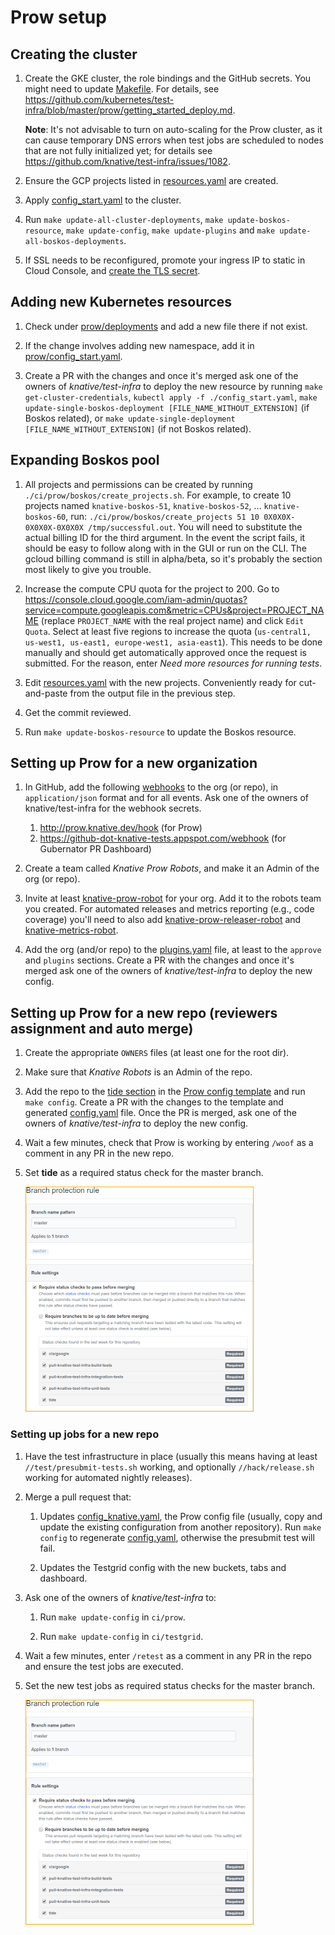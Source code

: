 # Prow setup

## Creating the cluster

1. Create the GKE cluster, the role bindings and the GitHub secrets. You might
   need to update [Makefile](./prow/Makefile). For details, see
   <https://github.com/kubernetes/test-infra/blob/master/prow/getting_started_deploy.md>.

   **Note**: It's not advisable to turn on auto-scaling for the Prow cluster, as
   it can cause temporary DNS errors when test jobs are scheduled to nodes that
   are not fully initialized yet; for details see
   https://github.com/knative/test-infra/issues/1082.

1. Ensure the GCP projects listed in
   [resources.yaml](./prow/boskos_resources.yaml) are created.

1. Apply [config_start.yaml](./prow/config_start.yaml) to the cluster.

1. Run `make update-all-cluster-deployments`, `make update-boskos-resource`,
   `make update-config`, `make update-plugins` and
   `make update-all-boskos-deployments`.

1. If SSL needs to be reconfigured, promote your ingress IP to static in Cloud
   Console, and
   [create the TLS secret](https://kubernetes.io/docs/concepts/services-networking/ingress/#tls).

## Adding new Kubernetes resources

1. Check under [prow/deployments](./prow/deployments) and add a new file there
   if not exist.

1. If the change involves adding new namespace, add it in
   [prow/config_start.yaml](./prow/config_start.yaml).

1. Create a PR with the changes and once it's merged ask one of the owners of
   _knative/test-infra_ to deploy the new resource by running
   `make get-cluster-credentials`, `kubectl apply -f ./config_start.yaml`,
   `make update-single-boskos-deployment [FILE_NAME_WITHOUT_EXTENSION]` (if
   Boskos related), or
   `make update-single-deployment [FILE_NAME_WITHOUT_EXTENSION]` (if not Boskos
   related).

## Expanding Boskos pool

1. All projects and permissions can be created by running
   `./ci/prow/boskos/create_projects.sh`. For example, to create 10 projects
   named `knative-boskos-51`, `knative-boskos-52`, ... `knative-boskos-60`, run:
   `./ci/prow/boskos/create_projects 51 10 0X0X0X-0X0X0X-0X0X0X /tmp/successful.out`.
   You will need to substitute the actual billing ID for the third argument. In
   the event the script fails, it should be easy to follow along with in the GUI
   or run on the CLI. The gcloud billing command is still in alpha/beta, so it's
   probably the section most likely to give you trouble.

1. Increase the compute CPU quota for the project to 200. Go to
   <https://console.cloud.google.com/iam-admin/quotas?service=compute.googleapis.com&metric=CPUs&project=PROJECT_NAME>
   (replace `PROJECT_NAME` with the real project name) and click `Edit Quota`.
   Select at least five regions to increase the quota
   (`us-central1, us-west1, us-east1, europe-west1, asia-east1`). This needs to
   be done manually and should get automatically approved once the request is
   submitted. For the reason, enter _Need more resources for running tests_.

1. Edit [resources.yaml](./prow/boskos_resources.yaml) with the new projects.
   Conveniently ready for cut-and-paste from the output file in the previous
   step.

1. Get the commit reviewed.

1. Run `make update-boskos-resource` to update the Boskos resource.

## Setting up Prow for a new organization

1. In GitHub, add the following
   [webhooks](https://developer.github.com/webhooks/) to the org (or repo), in
   `application/json` format and for all events. Ask one of the owners of
   knative/test-infra for the webhook secrets.

   1. <http://prow.knative.dev/hook> (for Prow)
   1. <https://github-dot-knative-tests.appspot.com/webhook> (for Gubernator PR
      Dashboard)

1. Create a team called _Knative Prow Robots_, and make it an Admin of the org
   (or repo).

1. Invite at least [knative-prow-robot](https://github.com/knative-prow-robot)
   for your org. Add it to the robots team you created. For automated releases
   and metrics reporting (e.g., code coverage) you'll need to also add
   [knative-prow-releaser-robot](https://github.com/knative-prow-releaser-robot)
   and [knative-metrics-robot](https://github.com/knative-metrics-robot).

1. Add the org (and/or repo) to the [plugins.yaml](./prow/plugins.yaml) file, at
   least to the `approve` and `plugins` sections. Create a PR with the changes
   and once it's merged ask one of the owners of _knative/test-infra_ to deploy
   the new config.

## Setting up Prow for a new repo (reviewers assignment and auto merge)

1. Create the appropriate `OWNERS` files (at least one for the root dir).

1. Make sure that _Knative Robots_ is an Admin of the repo.

1. Add the repo to the
   [tide section](https://github.com/knative/test-infra/blob/b2cd02e6836ea2744ad838522b9eaf46385990f7/ci/prow/templates/prow_config_header.yaml#L72)
   in the [Prow config template](./prow/templates/prow_config_header.yaml) and
   run `make config`. Create a PR with the changes to the template and generated
   [config.yaml](./prow/config.yaml) file. Once the PR is merged, ask one of the
   owners of _knative/test-infra_ to deploy the new config.

1. Wait a few minutes, check that Prow is working by entering `/woof` as a
   comment in any PR in the new repo.

1. Set **tide** as a required status check for the master branch.

   ![Branch Checks](branch_checks.png)

### Setting up jobs for a new repo

1. Have the test infrastructure in place (usually this means having at least
   `//test/presubmit-tests.sh` working, and optionally `//hack/release.sh`
   working for automated nightly releases).

1. Merge a pull request that:

   1. Updates [config_knative.yaml](./prow/config_knative.yaml), the Prow config
      file (usually, copy and update the existing configuration from another
      repository). Run `make config` to regenerate
      [config.yaml](./prow/config.yaml), otherwise the presubmit test will fail.

   1. Updates the Testgrid config with the new buckets, tabs and dashboard.

1. Ask one of the owners of _knative/test-infra_ to:

   1. Run `make update-config` in `ci/prow`.

   1. Run `make update-config` in `ci/testgrid`.

1. Wait a few minutes, enter `/retest` as a comment in any PR in the repo and
   ensure the test jobs are executed.

1. Set the new test jobs as required status checks for the master branch.

   ![Branch Checks](branch_checks.png)
